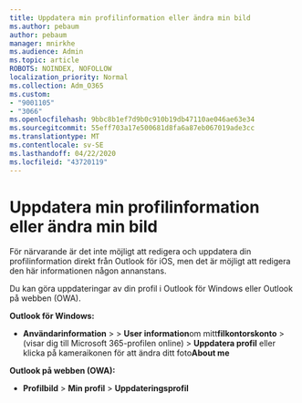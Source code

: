 ```yaml
---
title: Uppdatera min profilinformation eller ändra min bild
ms.author: pebaum
author: pebaum
manager: mnirkhe
ms.audience: Admin
ms.topic: article
ROBOTS: NOINDEX, NOFOLLOW
localization_priority: Normal
ms.collection: Adm_O365
ms.custom:
- "9001105"
- "3066"
ms.openlocfilehash: 9bbc8b1ef7d9b0c910b19db47110ae046ae63e34
ms.sourcegitcommit: 55eff703a17e500681d8fa6a87eb067019ade3cc
ms.translationtype: MT
ms.contentlocale: sv-SE
ms.lasthandoff: 04/22/2020
ms.locfileid: "43720119"
---
```

# <a name="update-my-profile-information-or-change-my-picture"></a>Uppdatera min profilinformation eller ändra min bild

För närvarande är det inte möjligt att redigera och uppdatera din profilinformation direkt från Outlook för iOS, men det är möjligt att redigera den här informationen någon annanstans. 

Du kan göra uppdateringar av din profil i Outlook för Windows eller Outlook på webben (OWA). 

**Outlook för Windows:** 

- **Användarinformation** >  > **User information**om mitt**filkontorskonto** > (visar dig till Microsoft 365-profilen online) > **Uppdatera profil** eller klicka på kameraikonen för att ändra ditt foto**About me**  
  
**Outlook på webben (OWA):** 

- **Profilbild** > **Min profil** > **Uppdateringsprofil**
